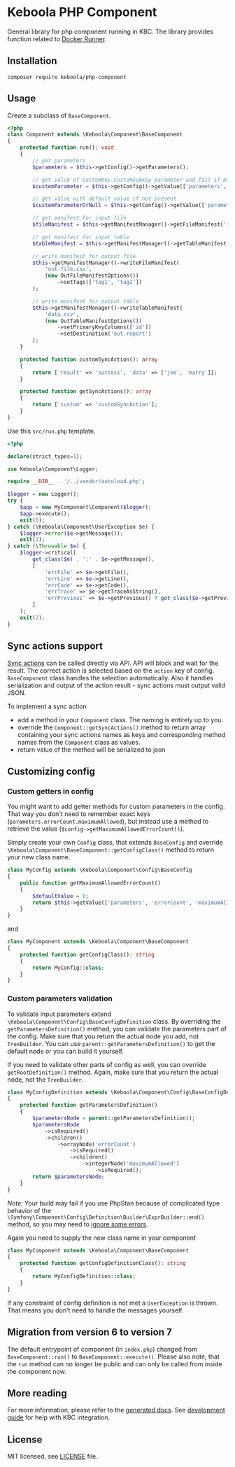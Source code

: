 # Keboola PHP Component

General library for php component running in KBC. The library provides function related to [Docker Runner](https://github.com/keboola/docker-bundle).

## Installation

```
composer require keboola/php-component
```

## Usage

Create a subclass of `BaseComponent`. 

```php
<?php
class Component extends \Keboola\Component\BaseComponent
{
    protected function run(): void
    {
        // get parameters
        $parameters = $this->getConfig()->getParameters();

        // get value of customKey.customSubkey parameter and fail if missing
        $customParameter = $this->getConfig()->getValue(['parameters', 'customKey', 'customSubkey']);

        // get value with default value if not present
        $customParameterOrNull = $this->getConfig()->getValue(['parameters', 'customKey'], 'someDefaultValue');

        // get manifest for input file
        $fileManifest = $this->getManifestManager()->getFileManifest('input-file.csv');

        // get manifest for input table
        $tableManifest = $this->getManifestManager()->getTableManifest('in.tableName');

        // write manifest for output file
        $this->getManifestManager()->writeFileManifest(
            'out-file.csv',
            (new OutFileManifestOptions())
                ->setTags(['tag1', 'tag2'])
        );

        // write manifest for output table
        $this->getManifestManager()->writeTableManifest(
            'data.csv',
            (new OutTableManifestOptions())
                ->setPrimaryKeyColumns(['id'])
                ->setDestination('out.report')
        );
    }

    protected function customSyncAction(): array
    {
        return ['result' => 'success', 'data' => ['joe', 'marry']];
    }

    protected function getSyncActions(): array
    {
        return ['custom' => 'customSyncAction'];
    }
}
```

Use this `src/run.php` template. 

```php
<?php

declare(strict_types=1);

use Keboola\Component\Logger;

require __DIR__ . '/../vendor/autoload.php';

$logger = new Logger();
try {
    $app = new MyComponent\Component($logger);
    $app->execute();
    exit(0);
} catch (\Keboola\Component\UserException $e) {
    $logger->error($e->getMessage());
    exit(1);
} catch (\Throwable $e) {
    $logger->critical(
        get_class($e) . ':' . $e->getMessage(),
        [
            'errFile' => $e->getFile(),
            'errLine' => $e->getLine(),
            'errCode' => $e->getCode(),
            'errTrace' => $e->getTraceAsString(),
            'errPrevious' => $e->getPrevious() ? get_class($e->getPrevious()) : '',
        ]
    );
    exit(2);
}
```

## Sync actions support

[Sync actions](https://developers.keboola.com/extend/common-interface/actions/) can be called directly via API. API will block and wait for the result. The correct action is selected based on the `action` key of config. `BaseComponent` class handles the selection automatically. Also it handles serialization and output of the action result - sync actions must output valid JSON.

To implement a sync action  
* add a method in your `Component` class. The naming is entirely up to you. 
* override the `Component::getSyncActions()` method to return array containing your sync actions names as keys and corresponding method names from the `Component` class as values. 
* return value of the method will be serialized to json

## Customizing config

### Custom getters in config

You might want to add getter methods for custom parameters in the config. That way you don't need to remember exact keys (`parameters.errorCount.maximumAllowed`), but instead use a method to retrieve the value (`$config->getMaximumAllowedErrorCount()`).

Simply create your own `Config` class, that extends `BaseConfig` and override `\Keboola\Component\BaseComponent::getConfigClass()` method to return your new class name. 

```php
class MyConfig extends \Keboola\Component\Config\BaseConfig 
{
    public function getMaximumAllowedErrorCount()
    {
        $defaultValue = 0;
        return $this->getValue(['parameters', 'errorCount', 'maximumAllowed'], $defaultValue);
    }
}
```
and
```php
class MyComponent extends \Keboola\Component\BaseComponent
{
    protected function getConfigClass(): string
    {
        return MyConfig::class;
    }
}
```

### Custom parameters validation

To validate input parameters extend `\Keboola\Component\Config\BaseConfigDefinition` class. By overriding the `getParametersDefinition()` method, you can validate the parameters part of the config. Make sure that you return the actual node you add, not `TreeBuilder`. You can use `parent::getParametersDefinition()` to get the default node or you can build it yourself. 

If you need to validate other parts of config as well, you can override `getRootDefinition()` method. Again, make sure that you return the actual node, not the `TreeBuilder`. 

```php
class MyConfigDefinition extends \Keboola\Component\Config\BaseConfigDefinition
{
    protected function getParametersDefinition()
    {
        $parametersNode = parent::getParametersDefinition();
        $parametersNode
            ->isRequired()
            ->children()
                ->arrayNode('errorCount')
                    ->isRequired()
                    ->children()
                        ->integerNode('maximumAllowed')
                            ->isRequired();
        return $parametersNode;
    }
}
```

 *Note:* Your build may fail if you use PhpStan because of complicated type behavior of the `\Symfony\Component\Config\Definition\Builder\ExprBuilder::end()` method, so you may need to [ignore some errors](https://github.com/phpstan/phpstan#ignore-error-messages-with-regular-expressions). 

Again you need to supply the new class name in your component

```php
class MyComponent extends \Keboola\Component\BaseComponent
{
    protected function getConfigDefinitionClass(): string
    {
        return MyConfigDefinition::class;
    }
}
```

If any constraint of config definition is not met a `UserException` is thrown. That means you don't need to handle the messages yourself. 

## Migration from version 6 to version 7

The default entrypoint of component (in `index.php`) changed from `BaseComponent::run()` to `BaseComponent::execute()`. Please also note, that the `run` method can no longer be public and can only be called from inside the component now.  

## More reading

For more information, please refer to the [generated docs](https://keboola.github.io/php-component/master/classes.html). See [development guide](https://developers.keboola.com/extend/component/tutorial/) for help with KBC integration.

## License

MIT licensed, see [LICENSE](./LICENSE) file.
